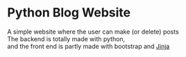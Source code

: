 # Python Blog Website
A simple website where the user can make (or delete) posts <br>
The backend is totally made with python, <br>
and the front end is partly made with bootstrap and [Jinja](http://jinja.palletsprojects.com/) 
